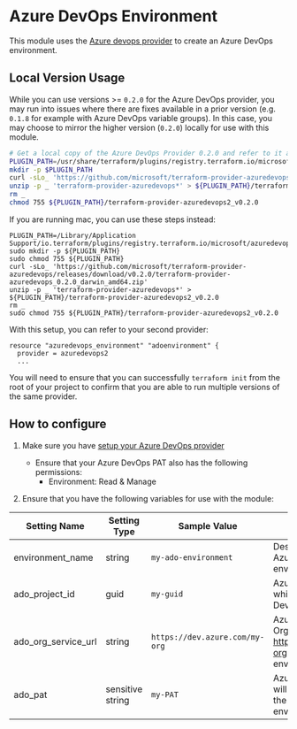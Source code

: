 # Azure DevOps Environment

This module uses the [Azure devops provider](https://registry.terraform.io/providers/microsoft/azuredevops/latest/docs/resources/environment) to create an Azure DevOps environment.

## Local Version Usage

While you can use versions >= `0.2.0` for the Azure DevOps provider, you may run into issues where there are fixes available in a prior version (e.g. `0.1.8` for example with Azure DevOps variable groups).  In this case, you may choose to mirror the higher version (`0.2.0`) locally for use with this module.

```bash
# Get a local copy of the Azure DevOps Provider 0.2.0 and refer to it as azuredevops2 within terraform
PLUGIN_PATH=/usr/share/terraform/plugins/registry.terraform.io/microsoft/azuredevops2/0.2.0/linux_amd64
mkdir -p $PLUGIN_PATH
curl -sLo_ 'https://github.com/microsoft/terraform-provider-azuredevops/releases/download/v0.2.0/terraform-provider-azuredevops_0.2.0_linux_amd64.zip'
unzip -p _ 'terraform-provider-azuredevops*' > ${PLUGIN_PATH}/terraform-provider-azuredevops2_v0.2.0
rm _
chmod 755 ${PLUGIN_PATH}/terraform-provider-azuredevops2_v0.2.0
```

If you are running mac, you can use these steps instead:

```console
PLUGIN_PATH=/Library/Application Support/io.terraform/plugins/registry.terraform.io/microsoft/azuredevops2/0.2.0/darwin_amd64
sudo mkdir -p ${PLUGIN_PATH}
sudo chmod 755 ${PLUGIN_PATH}
curl -sLo_ 'https://github.com/microsoft/terraform-provider-azuredevops/releases/download/v0.2.0/terraform-provider-azuredevops_0.2.0_darwin_amd64.zip'
unzip -p _ 'terraform-provider-azuredevops*' > ${PLUGIN_PATH}/terraform-provider-azuredevops2_v0.2.0
rm _
sudo chmod 755 ${PLUGIN_PATH}/terraform-provider-azuredevops2_v0.2.0
```

With this setup, you can refer to your second provider:

```hcl
resource "azuredevops_environment" "adoenvironment" {
  provider = azuredevops2
  ...
```

You will need to ensure that you can successfully `terraform init` from the root of your project to confirm that you are able to run multiple versions of the same provider.

## How to configure

1. Make sure you have [setup your Azure DevOps provider](https://registry.terraform.io/providers/microsoft/azuredevops/latest/docs/guides/authenticating_using_the_personal_access_token#configure-environment-variables)
    * Ensure that your Azure DevOps PAT also has the following permissions:
        * Environment: Read & Manage

2. Ensure that you have the following variables for use with the module:

| Setting Name | Setting Type | Sample Value | Notes |
|--|--|--|--|
| environment_name | string | `my-ado-environment` | Desired name for your Azure DevOps environment. |
| ado_project_id | guid | `my-guid` | Azure DevOps Project ID which will host the Azure DevOps environment. |
| ado_org_service_url | string | `https://dev.azure.com/my-org` | Azure DevOps Organization URL e.g. https://dev.azure.com/my-org for your Azure DevOps environment. |
| ado_pat | sensitive string | `my-PAT` | Azure DevOps PAT which will be used to provision the Azure DevOps environment. |
